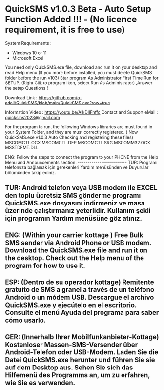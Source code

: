 # QuickSMS v1.0.3 Beta  - Auto Setup Function Added !!! - (No licence requirement, it is free to use)  

  System Requirements :
  - Windows 10 or 11 
  - Microsoft Excel

You need only QuickSMS.exe file, download and run it on your desktop and read Help menu.(If you more before installed, you must delete QuickSMS folder before the run v103)
Star program As Administrator First Time Run for SETUP. (Right Clik to program ikon, select Run As Administrator) ,Answer the setup Questions ! 

Download Link  : https://github.com/o-adali/QuickSMS/blob/main/QuickSMS.exe?raw=true

Information Video : https://youtu.be/AIkDIIFnffc
Contact and Support eMail : quicksms2023@gmail.com  

For the program to run, the following Windows libraries are must found in your System Folder, and they are must correctly registered.  ( Now QuickSMS.exe v1.0.3 Auto Checking and registering these files)
MSCOMCTL.OCX
MSCOMCTL.DEP
MSCOMCTL.SRG
MSCOMM32.OCX
MSSTDFMT.DLL

ENG: Follow the steps to connect the program to your PHONE from the Help Menu and Announcements section. ------------------------- 
TUR: Programı telefonuza bağlamak için gerekenleri Yardım menüsünden ve Duyurular bölümünden takip ediniz.


TUR:
Android telefon veya USB modem ile EXCEL den toplu ücretsiz SMS gönderme programı
QuickSMS.exe dosyasını indirmeniz ve masa üzerinde çalıştırmanız yeterlidir.
Kullanım şekli için programın Yardım menüsüne göz atınız.
-----------------------------------------------------------------------------------
ENG:
(Within your carrier kottage ) Free Bulk SMS sender via Android Phone or USB modem.
Download the QuickSMS.exe file and run it on the desktop.
Check out the Help menu of the program for how to use it.
-----------------------------------------------------------------------------------
ESP:
(Dentro de su operador kottage) Remitente gratuito de SMS a granel a través de un teléfono Android o un módem USB.
Descargue el archivo QuickSMS.exe y ejecútelo en el escritorio.
Consulte el menú Ayuda del programa para saber cómo usarlo.
-----------------------------------------------------------------------------------
GER:
(Innerhalb Ihrer Mobilfunkanbieter-Kottage) Kostenloser Massen-SMS-Versender über Android-Telefon oder USB-Modem.
Laden Sie die Datei QuickSMS.exe herunter und führen Sie sie auf dem Desktop aus.
Sehen Sie sich das Hilfemenü des Programms an, um zu erfahren, wie Sie es verwenden.
------------------------------------------------------------------------------------
